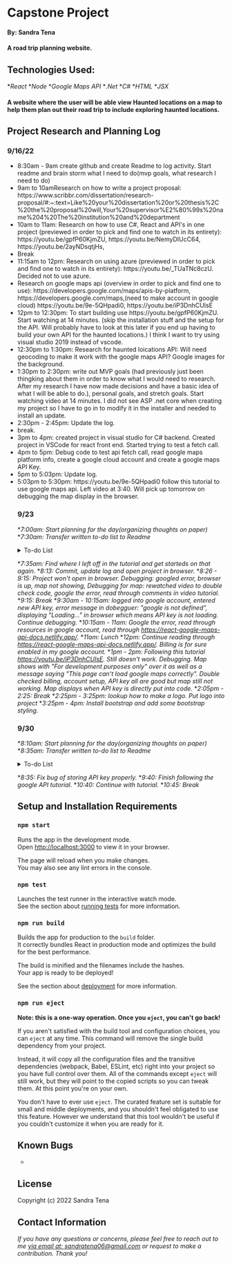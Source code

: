 # Capstone Project

#### By: Sandra Tena

#### A road trip planning website. 

## Technologies Used: 
*_React_
*_Node_
*_Google Maps API_
*_.Net_
*_C#_
*_HTML_
*_JSX_

#### A website where the user will be able view Haunted locations on a map to help them plan out their road trip to include exploring haunted locations. 

## Project Research and Planning Log
### 9/16/22
<ul>
<li>8:30am - 9am create github and create Readme to log activity. Start readme and brain storm what I need to do(mvp goals, what research I need to do)
<li> 9am to 10amResearch on how to write a project proposal: https://www.scribbr.com/dissertation/research-proposal/#:~:text=Like%20your%20dissertation%20or%20thesis%2C%20the%20proposal%20will,Your%20supervisor%E2%80%99s%20name%204%20The%20institution%20and%20department
<li> 10am to 11am: Research on how to use C#, React and API's in one project (previewed in order to pick and find one to watch in its entirety): https://youtu.be/gpfP60KjmZU, https://youtu.be/NemyDIUcC64, https://youtu.be/2ayNDsqtjHs, 
<li> Break
<li> 11:15am to 12pm: Research on using azure (previewed in order to pick and find one to watch in its entirety): https://youtu.be/_TUaTNc8czU. Decided not to use azure. 
<li> Research on google maps api (overview in order to pick and find one to use): https://developers.google.com/maps/apis-by-platform, https://developers.google.com/maps,(need to make account in google cloud) https://youtu.be/9e-5QHpadi0, https://youtu.be/iP3DnhCUIsE
<li> 12pm to 12:30pm: To start building use https://youtu.be/gpfP60KjmZU. Start watching at 14 minutes. (skip the installation stuff and the setup for the API. Will probably have to look at this later if you end up having to build your own API for the haunted locations.) I think I want to try using visual studio 2019 instead of vscode.
<li> 12:30pm to 1:30pm: Research for haunted loications API: Will need geocoding to make it work with the google maps API? Google images for the background. 
<li> 1:30pm to 2:30pm: write out MVP goals (had previously just been thingking about them in order to know what I would need to research. After my research I have now made decisions and have a basic idea of what I will be able to do.), personal goals, and stretch goals. Start watching video at 14 minutes. I did not see ASP .net core when creating my project so I have to go in to modify it in the installer and needed to install an update. 
<li> 2:30pm - 2:45pm: Update the log. 
<li> break. 
<li>3pm to 4pm: created project in visual studio for C# backend. Created project in VSCode for react front end. Started trying to test a fetch call.
<li> 4pm to 5pm: Debug code to test api fetch call, read google maps platform info, create a google cloud account and create a google maps API Key. 
<li> 5pm to 5:03pm: Update log. 
<li> 5:03pm to 5:30pm:  https://youtu.be/9e-5QHpadi0 follow this tutorial to use google maps api. Left video at 3:40. Will pick up tomorrow on debugging the map display in the browser. 
<br>

### 9/23
*_7:00am: Start planning for the day(organizing thoughts on paper)_
*_7:30am: Transfer written to-do list to Readme_
<details>
<summary>To-do List</summary>
<ul>
<li>Finish following the google API tutorial. 
<li>Test in Browser. 
<li>Debug if not working. 
<li>Look-up how to add functionality for it to display locations in a certain area. 
<li>Try one more time to find a haunted locations API. 
<li>Figure out how to use/implement that API. 
<li>Create my own haunted locations API if necessary.
<li>Connect the two APIs to work together in the project. 
<li>If I need a break from the API work, look up how to make my own logo, add bootstrap to react project, add bootstrap styling (if I'm able to see the project in the browser). 
<br>
</details>

*_7:35am: Find where I left off in the tutorial and get starteds on that again._
*_8:13: Commit, update log and open project in browser._
*_8:26 - 9:15: Project won't open in browser. Debugging: googled error, browser is up, map not showing, Debugging for map: rewatched video to double check code, google the error, read through comments in video tutorial._
*_9:15: Break_
*_9:30am - 10:15am: logged into google account, entered new API key, error message in dobegguer: "google is not defined", displaying "Loading..." in browser which means API key is not loading. Continue debugging._ 
*_10:15am - 11am: Google the error, read through resources in google account, read through https://react-google-maps-api-docs.netlify.app/._ 
*_11am: Lunch_
*_12pm: Continue reading through https://react-google-maps-api-docs.netlify.app/. Billing is for sure enabled in my google account._
*_1pm - 2pm: Following this tutorial https://youtu.be/iP3DnhCUIsE. Still doesn't work. Debugging. Map shows with "For development purposes only" over it as well as a message saying "This page can't load google maps correctly". Double checked billing, account setup, API key all are good but map still not working. Map displays when API key is directly put into code._
*_2:05pm - 2:25: Break_
*_2:25pm - 3:25pm: lookup how to make a logo. Put logo into project_
*_3:25pm - 4pm: Install bootstrap and add some bootstrap styling._

### 9/30
*_8:10am: Start planning for the day(organizing thoughts on paper)_
*_8:35am: Transfer written to-do list to Readme_
<details>
<summary>To-do List</summary>
<ul>
<li>Fix bug of storing API key properly. 
<li>Test in Browser. 
<li>Debug if not working. 
<li>Look-up how to add more functionality to the map:  display locations in a certain area, display route.  
<li>Try one more time to find a haunted locations API. 
<li>Figure out how to use/implement that API. 
<li>Create my own haunted locations API if necessary.
<li>Connect the two APIs to work together in the project. 
<li>If I need a break from the API work, add more bootstrap styling (if I'm able to see the project in the browser). 
<br>
</details>

*_8:35: Fix bug of storing API key properly._
*_9:40: Finish following the google API tutorial._
*_10:40: Continue with tutorial._
*_10:45: Break_



## Setup and Installation Requirements

### `npm start`

Runs the app in the development mode.\
Open [http://localhost:3000](http://localhost:3000) to view it in your browser.

The page will reload when you make changes.\
You may also see any lint errors in the console.

### `npm test`

Launches the test runner in the interactive watch mode.\
See the section about [running tests](https://facebook.github.io/create-react-app/docs/running-tests) for more information.

### `npm run build`

Builds the app for production to the `build` folder.\
It correctly bundles React in production mode and optimizes the build for the best performance.

The build is minified and the filenames include the hashes.\
Your app is ready to be deployed!

See the section about [deployment](https://facebook.github.io/create-react-app/docs/deployment) for more information.

### `npm run eject`

**Note: this is a one-way operation. Once you `eject`, you can't go back!**

If you aren't satisfied with the build tool and configuration choices, you can `eject` at any time. This command will remove the single build dependency from your project.

Instead, it will copy all the configuration files and the transitive dependencies (webpack, Babel, ESLint, etc) right into your project so you have full control over them. All of the commands except `eject` will still work, but they will point to the copied scripts so you can tweak them. At this point you're on your own.

You don't have to ever use `eject`. The curated feature set is suitable for small and middle deployments, and you shouldn't feel obligated to use this feature. However we understand that this tool wouldn't be useful if you couldn't customize it when you are ready for it.

## Known Bugs

* 

## License



Copyright (c) 2022 Sandra Tena 

## Contact Information
_If you have any questions or concerns, please feel free to reach out to me [via email at: sandratena06@gmail.com](mailto:sandratena06@gmail.com) or request to make a contribution. Thank you!_ 
